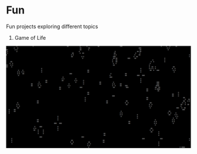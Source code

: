 # Fun

Fun projects exploring different topics

1. Game of Life

![1756317997966](image/README/1756317997966.png)
